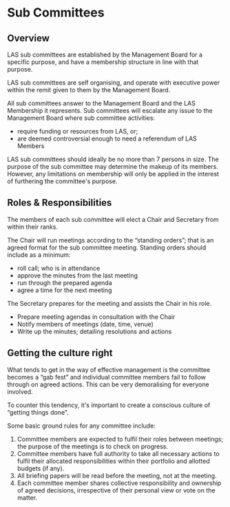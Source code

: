 # Sub Committees

## Overview 

LAS sub committees are established by the Management Board for a specific purpose, and have a membership structure in line with that purpose.

LAS sub committees are self organising, and operate with executive power within the remit given to them by the Management Board. 

All sub committees answer to the Management Board and the LAS Membership it represents. Sub committees will escalate any issue to the Management Board where sub committee activities:

- require funding or resources from LAS, or;
- are deemed controversial enough to need a referendum of LAS Members

LAS sub committees should ideally be no more than 7 persons in size. The purpose of the sub committee may determine the makeup of its members. However, any limitations on membership will only be applied in the interest of furthering the committee's purpose.

## Roles & Responsibilities

The members of each sub committee will elect a Chair and Secretary from within their ranks.

The Chair will run meetings according to the “standing orders”; that is an agreed format for the sub committee meeting. Standing orders should include as a minimum:

- roll call; who is in attendance
- approve the minutes from the last meeting
- run through the prepared agenda
- agree a time for the next meeting

The Secretary prepares for the meeting and assists the Chair in his role.

- Prepare meeting agendas in consultation with the Chair
- Notify members of meetings (date, time, venue)
- Write up the minutes; detailing resolutions and actions

## Getting the culture right

What tends to get in the way of effective management is the committee becomes a “gab fest” and individual committee members fail to follow through on agreed actions. This can be very demoralising for everyone involved.

To counter this tendency, it's important to create a conscious culture of “getting things done”. 

Some basic ground rules for any committee include:

1. Committee members are expected to fulfil their roles between meetings; the purpose of the meetings is to check on progress.
2. Committee members have full authority to take all necessary actions to fulfil their allocated responsibilities within their portfolio and allotted budgets (if any).
3. All briefing papers will be read before the meeting, not at the meeting.
4. Each committee member shares collective responsibility and ownership of agreed decisions, irrespective of their personal view or vote on the matter.
